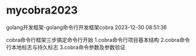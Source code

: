 # mycobra2023

golang开发框架-golang命令行开发框架cobra
2023-12-30 08:51:36

cobra命令行框架三步搞定命令行开始
1.cobra命令行项目基本结构
2.cobra命令行本地标志与持久标志
3.cobra命令参数及参数验证
